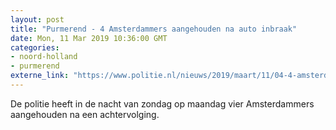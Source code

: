 ```yaml
---
layout: post
title: "Purmerend - 4 Amsterdammers aangehouden na auto inbraak"
date: Mon, 11 Mar 2019 10:36:00 GMT
categories: 
- noord-holland 
- purmerend 
externe_link: "https://www.politie.nl/nieuws/2019/maart/11/04-4-amsterdammers-aangehouden-na-auto-inbraak.html"
---
```


De politie heeft in de nacht van zondag op maandag vier Amsterdammers aangehouden na een achtervolging.

